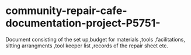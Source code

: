 # community-repair-cafe-documentation-project-P5751-
Document consisting of the set up,budget for materials ,tools ,facilitations, sitting arrangments ,tool keeper list ,records of the repair sheet etc.

